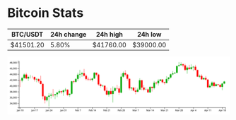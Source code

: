 # Bitcoin Stats

BTC/USDT|24h change|24h high|24h low|
|---|---|---|---|
|$41501.20|5.80%|$41760.00|$39000.00|

<img src="./chart.svg">
